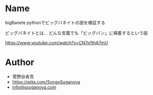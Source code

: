 # Name
bigBanete
pythonでビッグバネイトの説を検証する

ビッグバネイトとは…
どんな言葉でも「ビッグバン」に帰着するという説

https://www.youtube.com/watch?v=CN7q1thA7mU


# Author

* 菅野谷省吾
* https://qiita.com/SyogoSuganoya
* info@ssuganoya.com
